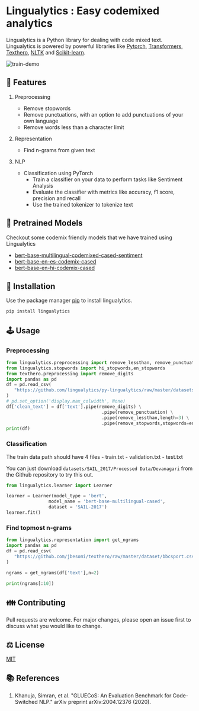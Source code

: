 
# Lingualytics : Easy codemixed analytics

Lingualytics is a Python library for dealing with code mixed text.  
Lingualytics is powered by powerful libraries like [Pytorch](https://pytorch.org/), [Transformers](https://huggingface.co/transformers), [Texthero](https://texthero.org/), [NLTK](http://www.nltk.org/) and [Scikit-learn](https://scikit-learn.org/).

![train-demo](github/train-demo.gif)

## 🌟 Features

1. Preprocessing
    - Remove stopwords
    - Remove punctuations, with an option to add punctuations of your own language
    - Remove words less than a character limit

2. Representation
    - Find n-grams from given text

3. NLP
    - Classification using PyTorch
        - Train a classifier on your data to perform tasks like Sentiment Analysis
        - Evaluate the classifier with metrics like accuracy, f1 score, precision and recall
        - Use the trained tokenizer to tokenize text

## 🧠 Pretrained Models

Checkout some codemix friendly models that we have trained using Lingualytics

- [bert-base-multilingual-codemixed-cased-sentiment](https://huggingface.co/rohanrajpal/bert-base-multilingual-codemixed-cased-sentiment)
- [bert-base-en-es-codemix-cased](https://huggingface.co/rohanrajpal/bert-base-en-es-codemix-cased)
- [bert-base-en-hi-codemix-cased](https://huggingface.co/rohanrajpal/bert-base-en-hi-codemix-cased)

## 💾 Installation

Use the package manager [pip](https://pip.pypa.io/en/stable/) to install lingualytics.

```bash
pip install lingualytics
```

## 🕹️ Usage

### Preprocessing

```python
from lingualytics.preprocessing import remove_lessthan, remove_punctuation, remove_stopwords
from lingualytics.stopwords import hi_stopwords,en_stopwords
from texthero.preprocessing import remove_digits
import pandas as pd
df = pd.read_csv(
   "https://github.com/lingualytics/py-lingualytics/raw/master/datasets/SAIL_2017/Processed_Data/Devanagari/validation.txt", header=None, sep='\t', names=['text','label']
)
# pd.set_option('display.max_colwidth', None)
df['clean_text'] = df['text'].pipe(remove_digits) \
                                    .pipe(remove_punctuation) \
                                    .pipe(remove_lessthan,length=3) \
                                    .pipe(remove_stopwords,stopwords=en_stopwords.union(hi_stopwords))
print(df)
```

### Classification

The train data path should have 4 files
    - train.txt
    - validation.txt
    - test.txt

You can just download `datasets/SAIL_2017/Processed Data/Devanagari` from the Github repository to try this out.

```python
from lingualytics.learner import Learner

learner = Learner(model_type = 'bert',
                model_name = 'bert-base-multilingual-cased',
                dataset = 'SAIL-2017')
learner.fit()
```

### Find topmost n-grams

```python
from lingualytics.representation import get_ngrams
import pandas as pd
df = pd.read_csv(
   "https://github.com/jbesomi/texthero/raw/master/dataset/bbcsport.csv"
)

ngrams = get_ngrams(df['text'],n=2)

print(ngrams[:10])
```

## 👪 Contributing

Pull requests are welcome. For major changes, please open an issue first to discuss what you would like to change.

## ⚖️ License

[MIT](https://choosealicense.com/licenses/mit/)

## 📚 References

1. Khanuja, Simran, et al. "GLUECoS: An Evaluation Benchmark for Code-Switched NLP." arXiv preprint arXiv:2004.12376 (2020).
